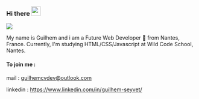 ### Hi there <img src="https://media.giphy.com/media/hvRJCLFzcasrR4ia7z/giphy.gif" width="25px">

![](https://visitor-badge.glitch.me/badge?page_id=guilhemcv)

My name is Guilhem and i am a Future Web Developer 🚀 from Nantes, France. Currently, I'm studying HTML/CSS/Javascript at Wild Code School, Nantes.

<h4>To join me :</h4>

mail : guilhemcvdev@outlook.com

linkedin : https://www.linkedin.com/in/guilhem-seyvet/

